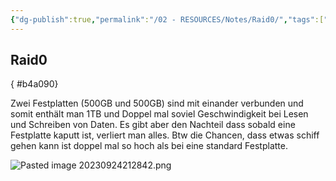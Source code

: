 ```yaml
---
{"dg-publish":true,"permalink":"/02 - RESOURCES/Notes/Raid0/","tags":["speicher/raid/raid0"],"noteIcon":"","updated":"2024-08-16T18:32:42.654+02:00"}
---
```


## Raid0 
{ #b4a090}


Zwei Festplatten (500GB und 500GB) sind mit einander verbunden und somit enthält man 1TB und Doppel mal soviel Geschwindigkeit bei Lesen und Schreiben von Daten. Es gibt aber den Nachteil dass sobald eine Festplatte kaputt ist, verliert man alles. Btw die Chancen, dass etwas schiff gehen kann ist doppel mal so hoch als bei eine standard Festplatte. 

![Pasted image 20230924212842.png](/img/user/02%20-%20RESOURCES/Files/IMG/Pasted%20image%2020230924212842.png)